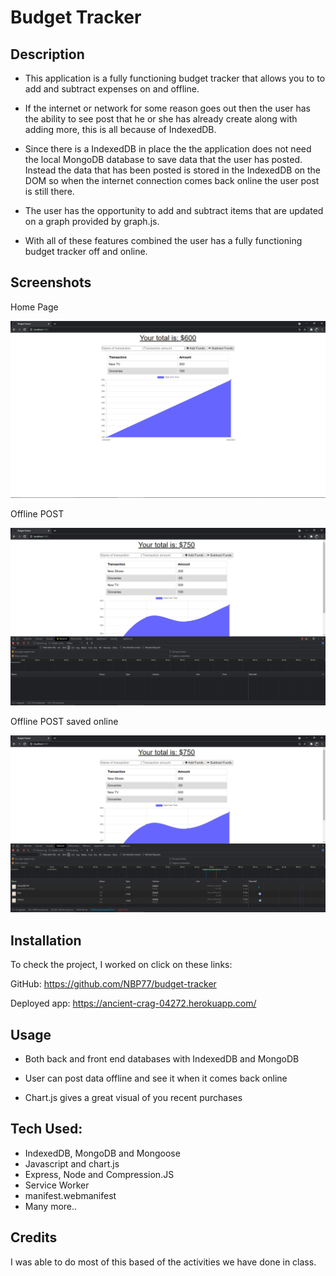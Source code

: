 # Budget Tracker

## Description

- This application is a fully functioning budget tracker that allows you to to add and subtract expenses on and offline. 
 
- If the internet or network for some reason goes out then the user has the ability to see post that he or she has already create along with adding more, this is all because of IndexedDB.

- Since there is a IndexedDB in place the the application does not need the local MongoDB database to save data that the user has posted. Instead the data that has been posted is stored in the 
IndexedDB on the DOM so when the internet connection comes back online the user post is still there.

- The user has the opportunity to add and subtract items that are updated on a graph provided by graph.js. 

- With all of these features combined the user has a fully functioning budget tracker off and online. 

## Screenshots

Home Page

![Home page](./public/imgs/Homepage.png)

Offline POST

![Offline POST](./public/imgs/Offline-addition.png)


Offline POST saved online

![Offline POST saved online](./public/imgs/Online-saved.png)


## Installation

To check the project, I worked on click on these links: 

GitHub: https://github.com/NBP77/budget-tracker

Deployed app: https://ancient-crag-04272.herokuapp.com/ 

## Usage

- Both back and front end databases with IndexedDB and MongoDB 

- User can post data offline and see it when it comes back online  

- Chart.js gives a great visual of you recent purchases  


## Tech Used: 

- IndexedDB, MongoDB and Mongoose
- Javascript and chart.js
- Express, Node and Compression.JS
- Service Worker
- manifest.webmanifest
- Many more..

## Credits

I was able to do most of this based of the activities we have done in class.